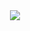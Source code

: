 <div align="center">
  <a href="https://github.com/frontful/frontful-resolver">
    <img heigth="75" src="http://www.frontful.com/assets/packages/resolver.png">
  </a>
</div>
